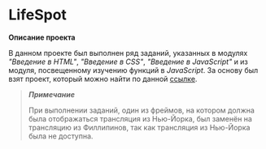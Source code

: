 # LifeSpot

**Описание проекта**

В данном проекте был выполнен ряд заданий, указанных в модулях *"Введение в HTML"*, *"Введение в CSS"*, *"Введение в JavaScript"* и из модуля, посвещенному изучению функций в *JavaScript*. За основу был взят проект, который можно найти по данной [ссылке](https://github.com/SkillFactory-CSARP/LifeSpot).

>***Примечание***
>
>При выполнении заданий, один из фреймов, на котором должна была отображаться трансляция из Нью-Йорка, был заменён на трансляцию из Филлипинов, так как трансляция из Нью-Йорка была не доступна. 